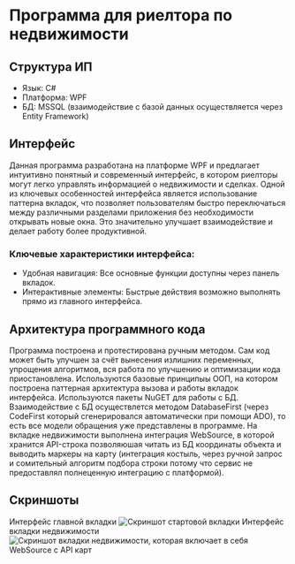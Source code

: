 # Программа для риелтора по недвижимости

## Структура ИП
- Язык: С#
- Платформа: WPF
- БД: MSSQL (взаимодействие с базой данных осуществляется через Entity Framework)

## Интерфейс

Данная программа разработана на платформе WPF и предлагает интуитивно понятный и современный интерфейс, в котором риелторы могут легко управлять информацией о недвижимости и сделках. Одной из ключевых особенностей интерфейса является использование паттерна вкладок, что позволяет пользователям быстро переключаться между различными разделами приложения без необходимости открывать новые окна. Это значительно улучшает взаимодействие и делает работу более продуктивной.

### Ключевые характеристики интерфейса:
- Удобная навигация: Все основные функции доступны через панель вкладок.
- Интерактивные элементы: Быстрые действия возможно выполнять прямо из главного интерфейса.

## Архитектура программного кода

Программа построена и протестирована ручным методом. Сам код может быть улучшен за счёт вынесения излишних переменных, упрощения алгоритмов, вся работа по улучшению и оптимизации кода приостановлена. Используются базовые принципыы ООП, на котором построена паттерная архитектура
вызова и работы вкладок интерфейса. Используются пакеты NuGET для работы с БД. Взаимодействие с БД осуществлется методом DatabaseFirst (через CodeFirst который сгенерировался автоматически при помощи ADO), то есть все модели обращения уже представлены в программе.
На вкладке недвижимости выполнена интеграция WebSource, в которой хранится API-строка позволяюшая читать из БД координаты объекта и выводить маркеры на карту (интеграция костыль, через ручной запрос и сомительный алгоритм подбора строки потому что сервис не предоставлял полнеценную интеграцию с платформой).


## Скриншоты
Интерфейс главной вкладки ![Скриншот стартовой вкладки](https://i.postimg.cc/j56V3xc3/home.png)
Интерфейс вкладки недвижимости ![Скриншот вкладки недвижимости, которая включает в себя WebSource с API карт](https://i.postimg.cc/sgfNsPcc/realestate.png)
